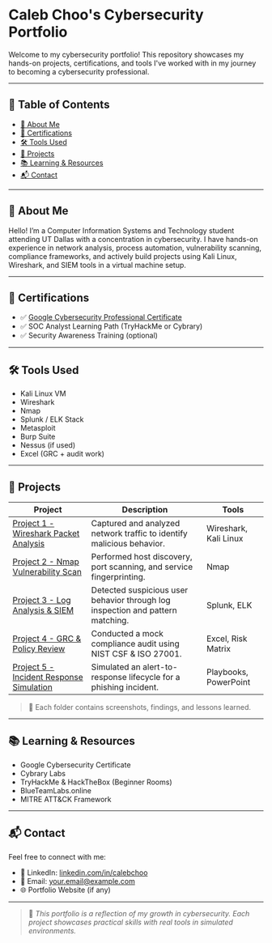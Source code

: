 # Caleb Choo's Cybersecurity Portfolio

Welcome to my cybersecurity portfolio! This repository showcases my hands-on projects, certifications, and tools I've worked with in my journey to becoming a cybersecurity professional.

---

## 📂 Table of Contents

- [🎯 About Me](#-about-me)
- [📜 Certifications](#-certifications)
- [🛠️ Tools Used](#-tools-used)
- [📁 Projects](#-projects)
- [📚 Learning & Resources](#-learning--resources)
- [📬 Contact](#-contact)

---

## 🎯 About Me

Hello! I’m a Computer Information Systems and Technology student attending UT Dallas with a concentration in cybersecurity. I have hands-on experience in network analysis, process automation, vulnerability scanning, compliance frameworks, and actively build projects using Kali Linux, Wireshark, and SIEM tools in a virtual machine setup.

---

## 📜 Certifications

- ✅ [Google Cybersecurity Professional Certificate](https://www.credly.com/)
- ✅ SOC Analyst Learning Path (TryHackMe or Cybrary)
- ✅ Security Awareness Training (optional)
  
---

## 🛠️ Tools Used

- Kali Linux VM
- Wireshark
- Nmap
- Splunk / ELK Stack
- Metasploit
- Burp Suite
- Nessus (if used)
- Excel (GRC + audit work)

---

## 📁 Projects

| Project | Description | Tools |
|--------|-------------|-------|
| [Project 1 - Wireshark Packet Analysis](./Project%201%20-%20Wireshark%20Analysis) | Captured and analyzed network traffic to identify malicious behavior. | Wireshark, Kali Linux |
| [Project 2 - Nmap Vulnerability Scan](./Project%202%20-%20Nmap%20Scan) | Performed host discovery, port scanning, and service fingerprinting. | Nmap |
| [Project 3 - Log Analysis & SIEM](./Project%203%20-%20Log%20Analysis) | Detected suspicious user behavior through log inspection and pattern matching. | Splunk, ELK |
| [Project 4 - GRC & Policy Review](./Project%204%20-%20GRC%20Audit) | Conducted a mock compliance audit using NIST CSF & ISO 27001. | Excel, Risk Matrix |
| [Project 5 - Incident Response Simulation](./Project%205%20-%20Incident%20Response) | Simulated an alert-to-response lifecycle for a phishing incident. | Playbooks, PowerPoint |

> 📸 Each folder contains screenshots, findings, and lessons learned.

---

## 📚 Learning & Resources

- Google Cybersecurity Certificate
- Cybrary Labs
- TryHackMe & HackTheBox (Beginner Rooms)
- BlueTeamLabs.online
- MITRE ATT&CK Framework

---

## 📬 Contact

Feel free to connect with me:

- 💼 LinkedIn: [linkedin.com/in/calebchoo](https://www.linkedin.com/)
- 📧 Email: your.email@example.com
- 🌐 Portfolio Website (if any)

---

> 🔐 *This portfolio is a reflection of my growth in cybersecurity. Each project showcases practical skills with real tools in simulated environments.*
